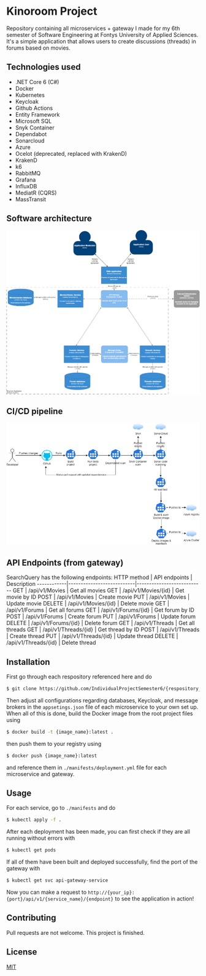 # Kinoroom Project
Repository containing all microservices + gateway I made for my 6th semester of Software Engineering at Fontys University of Applied Sciences. It's a simple application that allows users to create discussions (threads) in forums based on movies.

## Technologies used
- .NET Core 6 (C#)
- Docker
- Kubernetes
- Keycloak
- Github Actions
- Entity Framework
- Microsoft SQL
- Snyk Container
- Dependabot
- Sonarcloud
- Azure
- Ocelot (deprecated, replaced with KrakenD)
- KrakenD
- k6
- RabbitMQ
- Grafana
- InfluxDB
- MediatR (CQRS)
- MassTransit

## Software architecture
<img src="img/c2model.png" height="auto" width="auto">

## CI/CD pipeline
<img src="img/CICD_diagram.png" height="auto" width="auto">


## API Endpoints (from gateway)
SearchQuery has the following endpoints:
HTTP method | API endpoints             | Description
------------|---------------------------|---------------------------
 GET        | /api/v1/Movies            | Get all movies
 GET        | /api/v1/Movies/{id}       | Get movie by ID
 POST       | /api/v1/Movies            | Create movie
 PUT        | /api/v1/Movies            | Update movie
 DELETE     | /api/v1/Movies/{id}       | Delete movie
 GET        | /api/v1/Forums            | Get all forums
 GET        | /api/v1/Forums/{id}       | Get forum by ID
 POST       | /api/v1/Forums            | Create forum
 PUT        | /api/v1/Forums            | Update forum
 DELETE     | /api/v1/Forums/{id}       | Delete forum
 GET        | /api/v1/Threads           | Get all threads
 GET        | /api/v1/Threads/{id}      | Get thread by ID
 POST       | /api/v1/Threads           | Create thread
 PUT        | /api/v1/Threads/{id}      | Update thread
 DELETE     | /api/v1/Threads/{id}      | Delete thread

 ## Installation
First go through each respository referenced here and do
```bash
$ git clone https://github.com/IndividualProjectSemester6/{respository_name}:git
```
Then adjust all configurations regarding databases, Keycloak, and message brokers in the `appsetings.json` file of each microservice to your own set up. When all of this is done, build the Docker image from the root project files using
```bash
$ docker build -t {image_name}:latest .
```
then push them to your registry using
```bash
$ docker push {image_name}:latest
```
and reference them in `./manifests/deployment.yml` file for each microservice and gateway.

## Usage
For each service, go to `./manifests` and do
```bash
$ kubectl apply -f .
```
After each deployment has been made, you can first check if they are all running without errors with
```bash
$ kubectl get pods
```
If all of them have been built and deployed successfully, find the port of the gateway with
```bash
$ kubectl get svc api-gateway-service
```
Now you can make a request to `http://{your_ip}:{port}/api/v1/{service_name}/{endpoint}` to see the application in action!

## Contributing
Pull requests are not welcome. This project is finished.

## License
[MIT](https://choosealicense.com/licenses/mit/)
